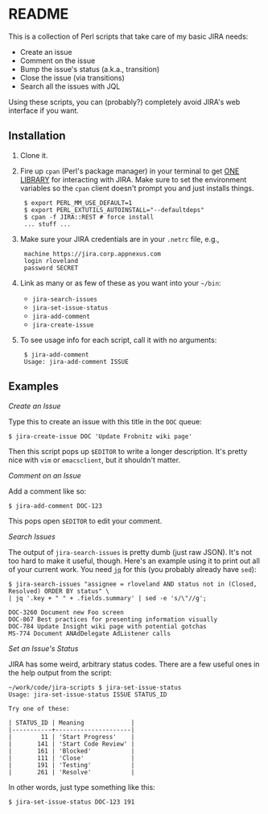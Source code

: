 README
======

This is a collection of Perl scripts that take care of my basic JIRA needs:

+ Create an issue
+ Comment on the issue
+ Bump the issue's status (a.k.a., transition)
+ Close the issue (via transitions)
+ Search all the issues with JQL

Using these scripts, you can (probably?) completely avoid JIRA's web interface if you want.


Installation
------------

1. Clone it.
2. Fire up `cpan` (Perl's package manager) in your terminal to get [ONE LIBRARY](https://metacpan.org/pod/JIRA::REST) for interacting with JIRA.  Make sure to set the environment variables so the `cpan` client doesn't prompt you and just installs things.

        $ export PERL_MM_USE_DEFAULT=1
        $ export PERL_EXTUTILS_AUTOINSTALL="--defaultdeps"
        $ cpan -f JIRA::REST # force install
        ... stuff ...

3. Make sure your JIRA credentials are in your `.netrc` file, e.g.,

        machine https://jira.corp.appnexus.com
        login rloveland
        password SECRET

4. Link as many or as few of these as you want into your `~/bin`:
	+ `jira-search-issues`
	+ `jira-set-issue-status`
	+ `jira-add-comment`
	+ `jira-create-issue`

5. To see usage info for each script, call it with no arguments:

        $ jira-add-comment
        Usage: jira-add-comment ISSUE


Examples
--------

*Create an Issue*

Type this to create an issue with this title in the `DOC` queue:

    $ jira-create-issue DOC 'Update Frobnitz wiki page'

Then this script pops up `$EDITOR` to write a longer description.
It's pretty nice with `vim` or `emacsclient`, but it shouldn't matter.

*Comment on an Issue*

Add a comment like so:

    $ jira-add-comment DOC-123

This pops open `$EDITOR` to edit your comment.

*Search Issues*

The output of `jira-search-issues` is pretty dumb (just raw JSON).
It's not too hard to make it useful, though.  Here's an example using
it to print out all of your current work.  You need
[`jq`](http://stedolan.github.io/jq/) for this (you probably already
have `sed`):

    $ jira-search-issues "assignee = rloveland AND status not in (Closed, Resolved) ORDER BY status" \
    | jq '.key + " " + .fields.summary' | sed -e 's/\"//g';

	DOC-3260 Document new Foo screen
	DOC-867 Best practices for presenting information visually
	DOC-784 Update Insight wiki page with potential gotchas
	MS-774 Document ANAdDelegate AdListener calls

*Set an Issue's Status*

JIRA has some weird, arbitrary status codes.  There are a few useful
ones in the help output from the script:

	~/work/code/jira-scripts $ jira-set-issue-status 
	Usage: jira-set-issue-status ISSUE STATUS_ID

	Try one of these:

	| STATUS_ID | Meaning             |
	|-----------+---------------------|
	|        11 | 'Start Progress'    |
	|       141 | 'Start Code Review' |
	|       161 | 'Blocked'           |
	|       111 | 'Close'             |
	|       191 | 'Testing'           |
	|       261 | 'Resolve'           |

In other words, just type something like this:

    $ jira-set-issue-status DOC-123 191
